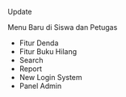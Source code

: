 Update 

Menu Baru di Siswa dan Petugas
- Fitur Denda
- Fitur Buku Hilang
- Search
- Report
- New Login System
- Panel Admin